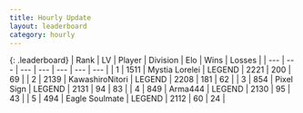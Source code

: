 ```yaml
---
title: Hourly Update
layout: leaderboard
category: hourly
---
```


{: .leaderboard}
| Rank | LV | Player | Division | Elo | Wins | Losses |
| --- | --- | --- | --- | --- | --- | --- |
| <span data-change="0">1</span> | 1511 | <span title="ID: 315148">Mystia Lorelei</span> | LEGEND | <span data-change="0">2221</span> | <span data-change="0">200</span> | <span data-change="0">69</span> |
| <span data-change="0">2</span> | 2139 | <span title="ID: 164871">KawashiroNitori</span> | LEGEND | <span data-change="4">2208</span> | <span data-change="1">181</span> | <span data-change="0">62</span> |
| <span data-change="0">3</span> | 854 | <span title="ID: 568882">Pixel Sign</span> | LEGEND | <span data-change="0">2131</span> | <span data-change="0">94</span> | <span data-change="0">83</span> |
| <span data-change="0">4</span> | 849 | <span title="ID: 1034">Arma444</span> | LEGEND | <span data-change="0">2130</span> | <span data-change="0">95</span> | <span data-change="0">43</span> |
| <span data-change="0">5</span> | 494 | <span title="ID: 512212">Eagle Soulmate</span> | LEGEND | <span data-change="0">2112</span> | <span data-change="0">60</span> | <span data-change="0">24</span> |